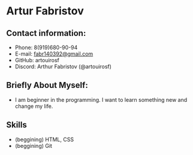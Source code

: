 # Artur Fabristov

## Contact information:
* Phone: 8(919)680-90-94
* E-mail: fabr140392@gmail.com
* GitHub: artouirosf
* Discord: Arthur Fabristov (@artouirosf)

## Briefly About Myself:

* I am beginner in the programming. I want to learn something new and change my life.

## Skills

* (beggining) HTML, CSS
* (beggining) Git
